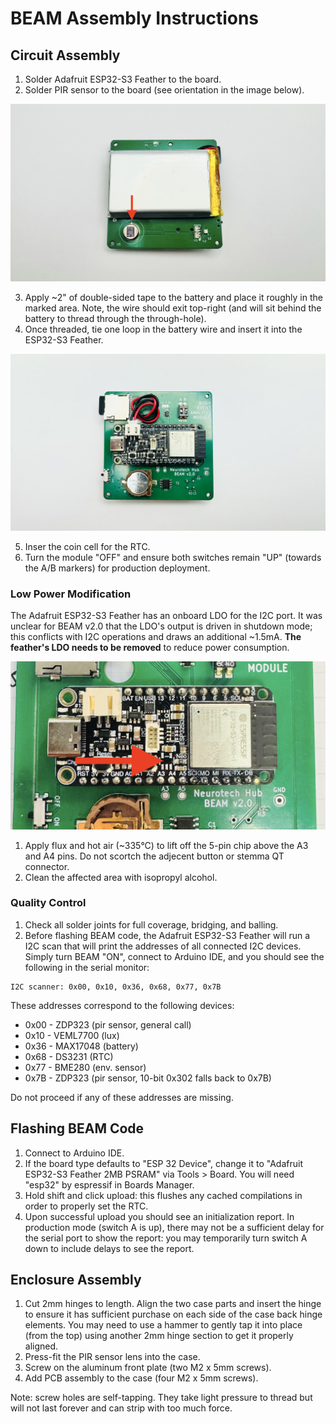 # BEAM Assembly Instructions

## Circuit Assembly

1. Solder Adafruit ESP32-S3 Feather to the board.
2. Solder PIR sensor to the board (see orientation in the image below).

![PIR Sensor Orientation](BEAM_pir_polarity.jpg)

3. Apply ~2" of double-sided tape to the battery and place it roughly in the marked area. Note, the wire should exit top-right (and will sit behind the battery to thread through the through-hole).
4. Once threaded, tie one loop in the battery wire and insert it into the ESP32-S3 Feather.

![Circuit Side View](BEAM_circuit_side.jpg)

5. Inser the coin cell for the RTC.
6. Turn the module "OFF" and ensure both switches remain "UP" (towards the A/B markers) for production deployment.

### Low Power Modification

The Adafruit ESP32-S3 Feather has an onboard LDO for the I2C port. It was unclear for BEAM v2.0 that the LDO's output is driven in shutdown mode; this conflicts with I2C operations and draws an additional ~1.5mA. **The feather's LDO needs to be removed** to reduce power consumption.

![LDO Removal](BEAM_chip_removal.jpg)

1. Apply flux and hot air (~335°C) to lift off the 5-pin chip above the A3 and A4 pins. Do not scortch the adjecent button or stemma QT connector.
2. Clean the affected area with isopropyl alcohol.

### Quality Control

1. Check all solder joints for full coverage, bridging, and balling.
2. Before flashing BEAM code, the Adafruit ESP32-S3 Feather will run a I2C scan that will print the addresses of all connected I2C devices. Simply turn BEAM "ON", connect to Arduino IDE, and you should see the following in the serial monitor:

```
I2C scanner: 0x00, 0x10, 0x36, 0x68, 0x77, 0x7B
```

These addresses correspond to the following devices:

- 0x00 - ZDP323 (pir sensor, general call)
- 0x10 - VEML7700 (lux)
- 0x36 - MAX17048 (battery)
- 0x68 - DS3231 (RTC)
- 0x77 - BME280 (env. sensor)
- 0x7B - ZDP323 (pir sensor, 10-bit 0x302 falls back to 0x7B)

Do not proceed if any of these addresses are missing.

## Flashing BEAM Code

1. Connect to Arduino IDE.
2. If the board type defaults to "ESP 32 Device", change it to "Adafruit ESP32-S3 Feather 2MB PSRAM" via Tools > Board. You will need "esp32" by espressif in Boards Manager.
3. Hold shift and click upload: this flushes any cached compilations in order to properly set the RTC.
4. Upon successful upload you should see an initialization report. In production mode (switch A is up), there may not be a sufficient delay for the serial port to show the report: you may temporarily turn switch A down to include delays to see the report.

## Enclosure Assembly

1. Cut 2mm hinges to length. Align the two case parts and insert the hinge to ensure it has sufficient purchase on each side of the case back hinge elements. You may need to use a hammer to gently tap it into place (from the top) using another 2mm hinge section to get it properly aligned.
2. Press-fit the PIR sensor lens into the case.
3. Screw on the aluminum front plate (two M2 x 5mm screws).
4. Add PCB assembly to the case (four M2 x 5mm screws).

Note: screw holes are self-tapping. They take light pressure to thread but will not last forever and can strip with too much force.